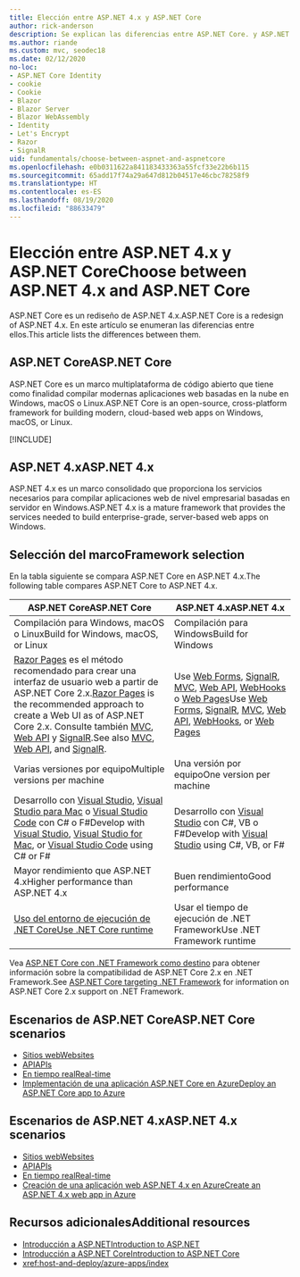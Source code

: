 ```yaml
---
title: Elección entre ASP.NET 4.x y ASP.NET Core
author: rick-anderson
description: Se explican las diferencias entre ASP.NET Core. y ASP.NET 4.x, y cómo elegir entre ellos.
ms.author: riande
ms.custom: mvc, seodec18
ms.date: 02/12/2020
no-loc:
- ASP.NET Core Identity
- cookie
- Cookie
- Blazor
- Blazor Server
- Blazor WebAssembly
- Identity
- Let's Encrypt
- Razor
- SignalR
uid: fundamentals/choose-between-aspnet-and-aspnetcore
ms.openlocfilehash: e0b0311622a841183433363a55fcf33e22b6b115
ms.sourcegitcommit: 65add17f74a29a647d812b04517e46cbc78258f9
ms.translationtype: HT
ms.contentlocale: es-ES
ms.lasthandoff: 08/19/2020
ms.locfileid: "88633479"
---
```

# <a name="choose-between-aspnet-4x-and-aspnet-core"></a><span data-ttu-id="2e990-103">Elección entre ASP.NET 4.x y ASP.NET Core</span><span class="sxs-lookup"><span data-stu-id="2e990-103">Choose between ASP.NET 4.x and ASP.NET Core</span></span>

<span data-ttu-id="2e990-104">ASP.NET Core es un rediseño de ASP.NET 4.x.</span><span class="sxs-lookup"><span data-stu-id="2e990-104">ASP.NET Core is a redesign of ASP.NET 4.x.</span></span> <span data-ttu-id="2e990-105">En este artículo se enumeran las diferencias entre ellos.</span><span class="sxs-lookup"><span data-stu-id="2e990-105">This article lists the differences between them.</span></span>

## <a name="aspnet-core"></a><span data-ttu-id="2e990-106">ASP.NET Core</span><span class="sxs-lookup"><span data-stu-id="2e990-106">ASP.NET Core</span></span>

<span data-ttu-id="2e990-107">ASP.NET Core es un marco multiplataforma de código abierto que tiene como finalidad compilar modernas aplicaciones web basadas en la nube en Windows, macOS o Linux.</span><span class="sxs-lookup"><span data-stu-id="2e990-107">ASP.NET Core is an open-source, cross-platform framework for building modern, cloud-based web apps on Windows, macOS, or Linux.</span></span>

[!INCLUDE[](~/includes/benefits.md)]

## <a name="aspnet-4x"></a><span data-ttu-id="2e990-108">ASP.NET 4.x</span><span class="sxs-lookup"><span data-stu-id="2e990-108">ASP.NET 4.x</span></span>

<span data-ttu-id="2e990-109">ASP.NET 4.x es un marco consolidado que proporciona los servicios necesarios para compilar aplicaciones web de nivel empresarial basadas en servidor en Windows.</span><span class="sxs-lookup"><span data-stu-id="2e990-109">ASP.NET 4.x is a mature framework that provides the services needed to build enterprise-grade, server-based web apps on Windows.</span></span>

## <a name="framework-selection"></a><span data-ttu-id="2e990-110">Selección del marco</span><span class="sxs-lookup"><span data-stu-id="2e990-110">Framework selection</span></span>

<span data-ttu-id="2e990-111">En la tabla siguiente se compara ASP.NET Core en ASP.NET 4.x.</span><span class="sxs-lookup"><span data-stu-id="2e990-111">The following table compares ASP.NET Core to ASP.NET 4.x.</span></span>

| <span data-ttu-id="2e990-112">ASP.NET Core</span><span class="sxs-lookup"><span data-stu-id="2e990-112">ASP.NET Core</span></span> | <span data-ttu-id="2e990-113">ASP.NET 4.x</span><span class="sxs-lookup"><span data-stu-id="2e990-113">ASP.NET 4.x</span></span> |
|---|---|
|<span data-ttu-id="2e990-114">Compilación para Windows, macOS o Linux</span><span class="sxs-lookup"><span data-stu-id="2e990-114">Build for Windows, macOS, or Linux</span></span>|<span data-ttu-id="2e990-115">Compilación para Windows</span><span class="sxs-lookup"><span data-stu-id="2e990-115">Build for Windows</span></span>|
|<span data-ttu-id="2e990-116">[Razor Pages](xref:razor-pages/index) es el método recomendado para crear una interfaz de usuario web a partir de ASP.NET Core 2.x.</span><span class="sxs-lookup"><span data-stu-id="2e990-116">[Razor Pages](xref:razor-pages/index) is the recommended approach to create a Web UI as of ASP.NET Core 2.x.</span></span> <span data-ttu-id="2e990-117">Consulte también [MVC](xref:mvc/overview), [Web API](xref:tutorials/first-web-api) y [SignalR](xref:signalr/introduction).</span><span class="sxs-lookup"><span data-stu-id="2e990-117">See also [MVC](xref:mvc/overview), [Web API](xref:tutorials/first-web-api), and [SignalR](xref:signalr/introduction).</span></span>|<span data-ttu-id="2e990-118">Use [Web Forms](/aspnet/web-forms), [SignalR](/aspnet/signalr), [MVC](/aspnet/mvc), [Web API](/aspnet/web-api/), [WebHooks](/aspnet/webhooks/) o [Web Pages](/aspnet/web-pages)</span><span class="sxs-lookup"><span data-stu-id="2e990-118">Use [Web Forms](/aspnet/web-forms), [SignalR](/aspnet/signalr), [MVC](/aspnet/mvc), [Web API](/aspnet/web-api/), [WebHooks](/aspnet/webhooks/), or [Web Pages](/aspnet/web-pages)</span></span>|
|<span data-ttu-id="2e990-119">Varias versiones por equipo</span><span class="sxs-lookup"><span data-stu-id="2e990-119">Multiple versions per machine</span></span>|<span data-ttu-id="2e990-120">Una versión por equipo</span><span class="sxs-lookup"><span data-stu-id="2e990-120">One version per machine</span></span>|
|<span data-ttu-id="2e990-121">Desarrollo con [Visual Studio](https://visualstudio.microsoft.com/vs/), [Visual Studio para Mac](https://visualstudio.microsoft.com/vs/mac/) o [Visual Studio Code](https://code.visualstudio.com/) con C# o F#</span><span class="sxs-lookup"><span data-stu-id="2e990-121">Develop with [Visual Studio](https://visualstudio.microsoft.com/vs/), [Visual Studio for Mac](https://visualstudio.microsoft.com/vs/mac/), or [Visual Studio Code](https://code.visualstudio.com/) using C# or F#</span></span>|<span data-ttu-id="2e990-122">Desarrollo con [Visual Studio](https://visualstudio.microsoft.com/vs/) con C#, VB o F#</span><span class="sxs-lookup"><span data-stu-id="2e990-122">Develop with [Visual Studio](https://visualstudio.microsoft.com/vs/) using C#, VB, or F#</span></span>|
|<span data-ttu-id="2e990-123">Mayor rendimiento que ASP.NET 4.x</span><span class="sxs-lookup"><span data-stu-id="2e990-123">Higher performance than ASP.NET 4.x</span></span>|<span data-ttu-id="2e990-124">Buen rendimiento</span><span class="sxs-lookup"><span data-stu-id="2e990-124">Good performance</span></span>|
|[<span data-ttu-id="2e990-125">Uso del entorno de ejecución de .NET Core</span><span class="sxs-lookup"><span data-stu-id="2e990-125">Use .NET Core runtime</span></span>](/dotnet/standard/choosing-core-framework-server)|<span data-ttu-id="2e990-126">Usar el tiempo de ejecución de .NET Framework</span><span class="sxs-lookup"><span data-stu-id="2e990-126">Use .NET Framework runtime</span></span>|

<span data-ttu-id="2e990-127">Vea [ASP.NET Core con .NET Framework como destino](xref:index#target-framework) para obtener información sobre la compatibilidad de ASP.NET Core 2.x en .NET Framework.</span><span class="sxs-lookup"><span data-stu-id="2e990-127">See [ASP.NET Core targeting .NET Framework](xref:index#target-framework) for information on ASP.NET Core 2.x support on .NET Framework.</span></span>

## <a name="aspnet-core-scenarios"></a><span data-ttu-id="2e990-128">Escenarios de ASP.NET Core</span><span class="sxs-lookup"><span data-stu-id="2e990-128">ASP.NET Core scenarios</span></span>

* [<span data-ttu-id="2e990-129">Sitios web</span><span class="sxs-lookup"><span data-stu-id="2e990-129">Websites</span></span>](xref:tutorials/first-mvc-app/index)
* [<span data-ttu-id="2e990-130">API</span><span class="sxs-lookup"><span data-stu-id="2e990-130">APIs</span></span>](xref:tutorials/first-web-api)
* [<span data-ttu-id="2e990-131">En tiempo real</span><span class="sxs-lookup"><span data-stu-id="2e990-131">Real-time</span></span>](xref:signalr/introduction)
* [<span data-ttu-id="2e990-132">Implementación de una aplicación ASP.NET Core en Azure</span><span class="sxs-lookup"><span data-stu-id="2e990-132">Deploy an ASP.NET Core app to Azure</span></span>](/azure/app-service/app-service-web-get-started-dotnet)

## <a name="aspnet-4x-scenarios"></a><span data-ttu-id="2e990-133">Escenarios de ASP.NET 4.x</span><span class="sxs-lookup"><span data-stu-id="2e990-133">ASP.NET 4.x scenarios</span></span>

* [<span data-ttu-id="2e990-134">Sitios web</span><span class="sxs-lookup"><span data-stu-id="2e990-134">Websites</span></span>](/aspnet/mvc)
* [<span data-ttu-id="2e990-135">API</span><span class="sxs-lookup"><span data-stu-id="2e990-135">APIs</span></span>](/aspnet/web-api)
* [<span data-ttu-id="2e990-136">En tiempo real</span><span class="sxs-lookup"><span data-stu-id="2e990-136">Real-time</span></span>](/aspnet/signalr)
* [<span data-ttu-id="2e990-137">Creación de una aplicación web ASP.NET 4.x en Azure</span><span class="sxs-lookup"><span data-stu-id="2e990-137">Create an ASP.NET 4.x web app in Azure</span></span>](/azure/app-service/app-service-web-get-started-dotnet-framework)

## <a name="additional-resources"></a><span data-ttu-id="2e990-138">Recursos adicionales</span><span class="sxs-lookup"><span data-stu-id="2e990-138">Additional resources</span></span>

* [<span data-ttu-id="2e990-139">Introducción a ASP.NET</span><span class="sxs-lookup"><span data-stu-id="2e990-139">Introduction to ASP.NET</span></span>](/aspnet/overview)
* [<span data-ttu-id="2e990-140">Introducción a ASP.NET Core</span><span class="sxs-lookup"><span data-stu-id="2e990-140">Introduction to ASP.NET Core</span></span>](xref:index)
* <xref:host-and-deploy/azure-apps/index>
